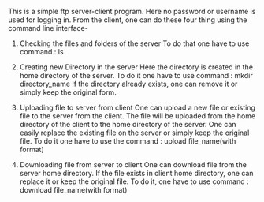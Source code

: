 This is a simple ftp server-client program. Here no password or username is used for logging in.
From the client, one can do these four thing using the command line interface- 

  1. Checking the files and folders of the server
  To do that one have to use command : ls

  2. Creating new Directory in the server
  Here the directory is created in the home directory of the server.
  To do it one have to use command : mkdir directory_name
  If the directory already exists, one can remove it or simply keep the original form.

  3. Uploading file to server from client
  One can upload a new file or existing file to the server from the client. The file will be uploaded
  from the home directory of the client to the home directory of the server. One can easily replace the
  existing file on the server or simply keep the original file.
  To do it one have to use the command : upload file_name(with format)

  4. Downloading file from server to client
  One can download file from the server home directory. If the file exists in client home directory,
  one can replace it or keep the original file.
  To do it, one have to use command : download file_name(with format)
